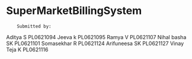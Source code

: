 # SuperMarketBillingSystem

	
        Submitted by:	
  
Aditya S            	PL0621094 
Jeeva k               PL0621095
Ramya V               PL0621107
Nihal basha SK        PL0621101
Somasekhar R          PL0621124
Arifuneesa SK	        PL0621127
Vinay Teja K		      PL0621116
